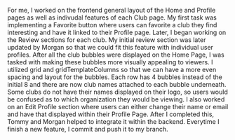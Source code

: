 For me, I worked on the frontend general layout of the Home and Profile pages as well as indivudal features of each Club page. My first task was implementing a Favorite button where users can favorite a club they find interesting and have it linked to their Profile page. Later, I began working on the Review sections for each club. My initial review section was later updated by Morgan so that we could fit this feature with individual user profiles. After all the club bubbles were displayed on the Home Page, I was tasked with making these bubbles more visually appealing to viewers. I utilized grid and gridTemplateColumns so that we can have a more even spacing and layout for the bubbles. Each row has 4 bubbles instead of the initial 8 and there are now club names attached to each bubble underneath. Some clubs do not have their names displayed on their logo, so users would be confused as to which organization they would be viewing. I also worked on an Edit Profile section where users can either change their name or email and have that displayed within their Profile Page. After I completed this, Tommy and Morgan helped to integrate it within the backend. Everytime I finish a new feature, I commit and push it to my branch.
